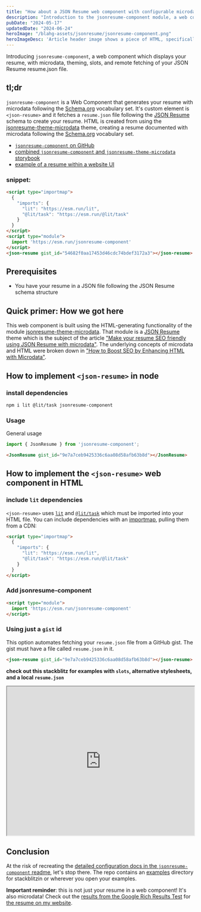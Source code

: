 ```yaml
---
title: "How about a JSON Resume web component with configurable microdata?"
description: "Introduction to the jsonresume-component module, a web component to display your JSON Resume documented with microdata"
pubDate: "2024-05-17"
updatedDate: "2024-06-24"
heroImage: "/blahg-assets/jsonresume/jsonresume-component.png"
heroImageDesc: 'Article header image shows a piece of HTML, specifically <json-resume>'
---
```


Introducing `jsonresume-component`, a web component which displays your resume, with microdata, theming, slots, and remote fetching of your JSON Resume resume.json file. 

## tl;dr

`jsonresume-component` is a Web Component that generates your resume with microdata following the [Schema.org][schemaorg] vocabulary set. It's custom element is `<json-resume>` and it fetches a `resume.json` file following the [JSON Resume][jsonresume] schema to create your resume. HTML is created from using the [jsonresume-theme-microdata][jtm] theme, creating a resume documented with microdata following the [Schema.org][schemaorg] vocabulary set.

* [`jsonresume-component` on GitHub][jc]
* [combined `jsonresume-component` and `jsonresume-theme-microdata` storybook][jc-sb]
* [example of a resume within a website UI][my-resume]

### snippet:

```html
<script type="importmap">
  {
    "imports": {
      "lit": "https://esm.run/lit",
      "@lit/task": "https://esm.run/@lit/task"
    }
  }
</script>
<script type="module">
  import 'https://esm.run/jsonresume-component'
</script>
<json-resume gist_id="54682f0aa17453d46cdc74bdef3172a3"></json-resume>
```

## Prerequisites

* You have your resume in a JSON file following the JSON Resume schema structure

## Quick primer: How we got here

This web component is built using the HTML-generating functionality of the module [jsonresume-theme-microdata][jtm]. That module is a [JSON Resume][jsonresume] theme which is the subject of the article ["Make your resume SEO friendly using JSON Resume with microdata"][microdata-jsonresume]. The underlying concepts of microdata and HTML were broken down in ["How to Boost SEO by Enhancing HTML with Microdata"][microdata-html].

## How to implement `<json-resume>` in node

### install dependencies

```sh
npm i lit @lit/task jsonresume-component
```

### Usage

General usage

```javascript
import { JsonResume } from 'jsonresume-component';
```

```html
<JsonResume gist_id="9e7a7ceb9425336c6aa08d58afb63b8d"></JsonResume>
```

## How to implement the `<json-resume>` web component in HTML

### include `lit` dependencies

`<json-resume>` uses [`lit`](https://lit.dev) and [`@lit/task`](https://lit.dev/docs/data/task/) which must be imported into your HTML file. You can include dependencies with an [importmap](https://developer.mozilla.org/en-US/docs/Web/HTML/Element/script/type/importmap), pulling them from a CDN:

```html
<script type="importmap">
  {
    "imports": {
      "lit": "https://esm.run/lit",
      "@lit/task": "https://esm.run/@lit/task"
    }
  }
</script>
```

### Add jsonresume-component

```html
<script type="module">
  import 'https://esm.run/jsonresume-component'
</script>
```

### Using just a `gist` id

This option automates fetching your `resume.json` file from a GitHub gist. The gist must have a file called `resume.json` in it.

```html
<json-resume gist_id="9e7a7ceb9425336c6aa08d58afb63b8d"></json-resume>
```

**check out this stackblitz for examples with `slots`, alternative stylesheets, and a local `resume.json`**

<iframe width="100%" height="400" src="https://stackblitz.com/edit/json-resume?embed=1&file=index.html&view=preview&initialpath=index.html"></iframe>


## Conclusion

At the risk of recreating the [detailed configuration docs in the `jsonresume-component` readme][jc], let's stop there. The repo contains an [examples](https://github.com/scottnath/jsonresume-component/tree/main/examples/browser) directory for stackblitzin or wherever you open your examples.

**Important reminder**: this is not just your resume in a web component! It's also microdata! Check out the [results from the Google Rich Results Test](https://search.google.com/test/rich-results/result?id=ctWocdt--8-0Kq5JFMb9tA) for [the resume on my website][my-resume].


[jc]: https://github.com/scottnath/jsonresume-component
[jc-sb]: https://main--6632f42ef9bacea464588c02.chromatic.com
[microdata-html]: /blahg/microdata-with-html/
[microdata-jsonresume]: /blahg/microdata-with-jsonresume/
[my-resume]: /resume/
[jsonresume]: https://jsonresume.org
[jsonresume-schema]: https://github.com/jsonresume/resume-schema/blob/master/schema.json
[jsonresume-project]: https://jsonresume.org/projects/
[jtm]: https://github.com/scottnath/jsonresume-theme-microdata
[jtm-example]: https://github.com/scottnath/jsonresume-theme-microdata/TBD___
[jte]: https://github.com/rbardini/jsonresume-theme-even
[schemaorg]: https://schema.org
